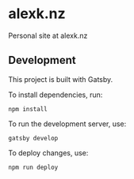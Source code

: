 # alexk.nz

Personal site at alexk.nz

## Development

This project is built with Gatsby. 

To install dependencies, run:

```
npm install
```

To run the development server, use:

```
gatsby develop
```

To deploy changes, use:

```
npm run deploy
```
